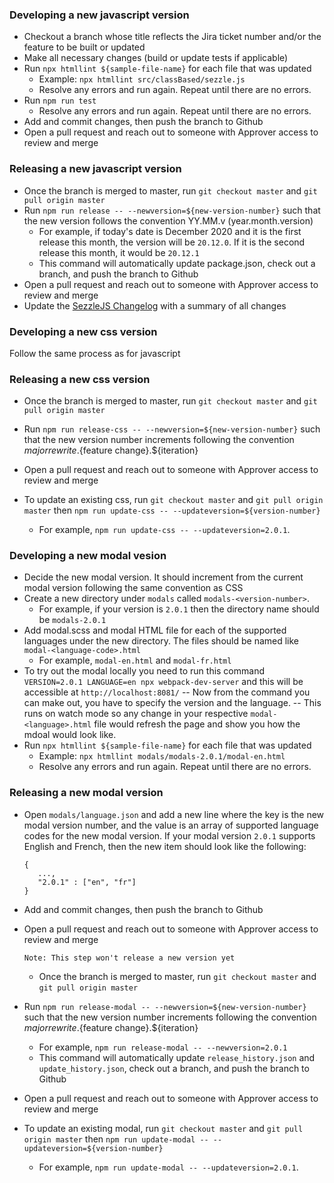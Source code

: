 ### Developing a new javascript version
- Checkout a branch whose title reflects the Jira ticket number and/or the feature to be built or updated
- Make all necessary changes (build or update tests if applicable)
- Run `npx htmllint ${sample-file-name}` for each file that was updated
	- Example: `npx htmllint src/classBased/sezzle.js`
	- Resolve any errors and run again. Repeat until there are no errors.
- Run `npm run test`
	- Resolve any errors and run again. Repeat until there are no errors.
- Add and commit changes, then push the branch to Github
- Open a pull request and reach out to someone with Approver access to review and merge

### Releasing a new javascript version
- Once the branch is merged to master, run `git checkout master` and `git pull origin master`
- Run `npm run release -- --newversion=${new-version-number}` such that the new version follows the convention YY.MM.v (year.month.version)
	- For example, if today's date is December 2020 and it is the first release this month, the version will be `20.12.0`. If it is the second release this month, it would be `20.12.1`
	- This command will automatically update package.json, check out a branch, and push the branch to Github
- Open a pull request and reach out to someone with Approver access to review and merge
- Update the <a href="https://sezzle.atlassian.net/wiki/spaces/WID/pages/512852116/SezzleJS+Change+Log" target="_blank">SezzleJS Changelog</a> with a summary of all changes

### Developing a new css version
Follow the same process as for javascript

### Releasing a new css version
- Once the branch is merged to master, run `git checkout master` and `git pull origin master`
- Run `npm run release-css -- --newversion=${new-version-number}` such that the new version number increments following the convention ${major rewrite}.${feature change}.${iteration}
- Open a pull request and reach out to someone with Approver access to review and merge

- To update an existing css, run `git checkout master` and `git pull origin master` then `npm run update-css -- --updateversion=${version-number}`
	- For example, `npm run update-css -- --updateversion=2.0.1`.
	
### Developing a new modal vesion

- Decide the new modal version. It should increment from the current modal version following the same convention as CSS
- Create a new directory under `modals` called `modals-<version-number>`.
	- For example, if your version is `2.0.1` then the directory name should be `modals-2.0.1`
- Add modal.scss and modal HTML file for each of the supported languages under the new directory. The files should be named like `modal-<language-code>.html`
	- For example, `modal-en.html` and `modal-fr.html`
- To try out the modal locally you need to run this command `VERSION=2.0.1 LANGUAGE=en npx webpack-dev-server` and this will be accessible at `http://localhost:8081/`
-- Now from the command you can make out, you have to specify the version and the language.
-- This runs on watch mode so any change in your respective `modal-<language>.html` file would refresh the page and show you how the mdoal would look like.
- Run `npx htmllint ${sample-file-name}` for each file that was updated
	- Example: `npx htmllint modals/modals-2.0.1/modal-en.html`
	- Resolve any errors and run again. Repeat until there are no errors.

### Releasing a new modal version
- Open `modals/language.json` and add a new line where the key is the new modal version number, and the value is an array of supported language codes for the new modal version. If your modal version `2.0.1` supports English and French, then the new item should look like the following:
   ```
   {
      ...,
      "2.0.1" : ["en", "fr"]
   }
    ```
- Add and commit changes, then push the branch to Github
- Open a pull request and reach out to someone with Approver access to review and merge
  ```
  Note: This step won't release a new version yet
  ```
  - Once the branch is merged to master, run `git checkout master` and `git pull origin master`
- Run `npm run release-modal -- --newversion=${new-version-number}` such that the new version number increments following the convention ${major rewrite}.${feature change}.${iteration}
	- For example, `npm run release-modal -- --newversion=2.0.1`
	- This command will automatically update `release_history.json` and `update_history.json`, check out a branch, and push the branch to Github
- Open a pull request and reach out to someone with Approver access to review and merge

- To update an existing modal, run `git checkout master` and `git pull origin master` then `npm run update-modal -- --updateversion=${version-number}`
	- For example, `npm run update-modal -- --updateversion=2.0.1`.
